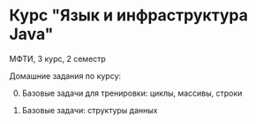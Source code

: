 # Курс "Язык и инфраструктура Java"

МФТИ, 3 курс, 2 семестр

Домашние задания по курсу:

0. Базовые задачи для тренировки: циклы, массивы, строки

1. Базовые задачи: структуры данных
